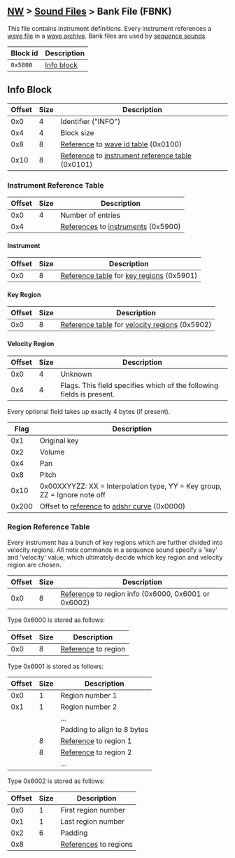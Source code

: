 ## [NW](../../formats.md#nw) > [Sound Files](./sound.md) > Bank File (FBNK)

This file contains instrument definitions. Every instrument references a [wave file](./bfwav.md) in a [wave archive](./bfwar.md). Bank files are used by [sequence sounds](./bfseq.md).

| Block id | Description |
| --- | --- |
| `0x5800` | [Info block](#info-block) |

## Info Block
| Offset | Size | Description |
| --- | --- | --- |
| 0x0 | 4 | Identifier ("INFO") |
| 0x4 | 4 | Block size |
| 0x8 | 8 | [Reference] to [wave id table](./sound.md#wave-id-table) (0x0100) |
| 0x10 | 8 | [Reference] to [instrument reference table](#instrument-reference-table) (0x0101) |

### Instrument Reference Table
| Offset | Size | Description |
| --- | --- | --- |
| 0x0 | 4 | Number of entries |
| 0x4 | | [References] to [instruments](#instrument) (0x5900) |

#### Instrument
| Offset | Size | Description |
| --- | --- | --- |
| 0x0 | 8 | [Reference table](#region-reference-table) for [key regions](#key-region) (0x5901) |

#### Key Region
| Offset | Size | Description |
| --- | --- | --- |
| 0x0 | 8 | [Reference table](#region-reference-table) for [velocity regions](#velocity-region) (0x5902) |

#### Velocity Region
| Offset | Size | Description |
| --- | --- | --- |
| 0x0 | 4 | Unknown |
| 0x4 | 4 | Flags. This field specifies which of the following fields is present. |

Every optional field takes up exactly 4 bytes (if present).

| Flag | Description |
| --- | --- |
| 0x1 | Original key |
| 0x2 | Volume |
| 0x4 | Pan |
| 0x8 | Pitch |
| 0x10 | 0x00XXYYZZ: XX = Interpolation type, YY = Key group, ZZ = Ignore note off |
| 0x200 | Offset to [reference] to [adshr curve](./sound.md#adshr-curve) (0x0000) |

### Region Reference Table
Every instrument has a bunch of key regions which are further divided into velocity regions. All note commands in a sequence sound specify a 'key' and 'velocity' value, which ultimately decide which key region and velocity region are chosen.

| Offset | Size | Description |
| --- | --- | --- |
| 0x0 | 8 | [Reference] to region info (0x6000, 0x6001 or 0x6002) |

Type 0x6000 is stored as follows:

| Offset | Size | Description |
| --- | --- | --- |
| 0x0 | 8 | [Reference] to region |

Type 0x6001 is stored as follows:

| Offset | Size | Description |
| --- | --- | --- |
| 0x0 | 1 | Region number 1 |
| 0x1 | 1 | Region number 2 |
| | | ... |
| | | Padding to align to 8 bytes |
| | 8 | [Reference] to region 1 |
| | 8 | [Reference] to region 2 |
| | | ... |

Type 0x6002 is stored as follows:

| Offset | Size | Description |
| --- | --- | --- |
| 0x0 | 1 | First region number |
| 0x1 | 1 | Last region number |
| 0x2 | 6 | Padding |
| 0x8 | | [References] to regions |

[references]: ./sound.md#section-reference
[reference]: ./sound.md#section-reference
[Item id]: ./sound.md#item-id
[Item ids]: ./sound.md#item-id